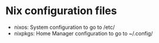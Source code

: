 # Nix configuration files

- nixos: System configuration to go to /etc/
- nixpkgs: Home Manager configuration to go to ~/.config/
